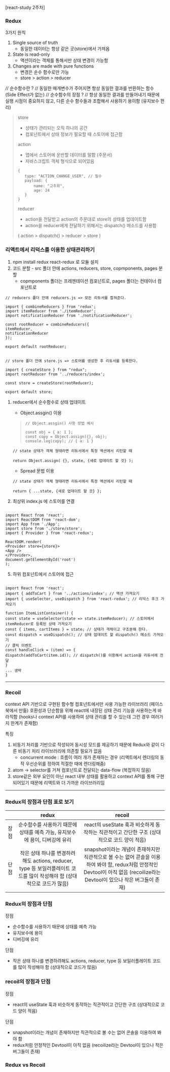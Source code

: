 [react-study 2주차]

### Redux

3가지 원칙

1. Single source of truth
    - 동일한 데이터는 항상 같은 곳(store)에서 가져옴
2. State is read-only
    - 액션이라는 객체를 통해서만 상태 변경이 가능함
3. Changes are made with pure functions
    - 변경은 순수 함수로만 가능
    - store > action > reducer

// 순수함수란 ?
// 동일한 매개변수가 주어지면 항상 동일한 결과를 반환하는 함수 (Side Effect가 없는)
// 순수함수의 장점 ?
// 항상 동일한 결과를 만들어내기 때문에 실행 시점이 중요하지 않고, 다른 순수 함수들과 조합해서 사용하기 용이함 (유지보수 편리)

> store
>
> -   상태가 관리되는 오직 하나의 공간
> -   컴포넌트에서 상태 정보가 필요할 때 스토어에 접근함
>
> action
>
> -   앱에서 스토어에 운반할 데이터를 말함 (주문서)
> -   자바스크립트 객체 형식으로 되어있음
>
> ```
> {
>    type: "ACTION_CHANGE_USER", // 필수
>    payload: {
>        name: "고주희",
>        age: 24
>    }
> }
> ```
>
> reducer
>
> -   action을 전달받고 action의 주문대로 store의 상태를 업데이트함
> -   action을 reducer에게 전달하기 위해서는 dispatch() 메소드를 사용함
>
> ( action > dispatch() > reducer > store )

### 리액트에서 리덕스를 이용한 상태관리하기

1. npm install redux react-redux 로 모듈 설치
2. 코드 분할 - src 폴더 안에 actions, reducers, store, copmponents, pages 분할
    - copmponents 폴더는 프레젠테이션 컴포넌트로, pages 폴더는 컨테이너 컴포넌트로

```
// reducers 폴더 안에 reducers.js => 모든 리듀서를 합쳐준다.

import { combineReducers } from 'redux';
import itemReducer from './itemReducer';
import notificationReducer from './notificationReducer';

const rootReducer = combineReducers({
itemReducer,
notificationReducer
});

export default rootReducer;

```

```

// store 폴더 안에 store.js => 스토어를 생성한 후 리듀서를 등록한다.

import { createStore } from "redux";
import rootReducer from '../reducers/index';

const store = createStore(rootReducer);

export default store;

```

1. reducer에서 순수함수로 상태 업데이트

    - Object.assgin() 이용

    > ```
    > // Object.assgin() 사용 방법 예시
    >
    > const obj = { a: 1 };
    > const copy = Object.assign({}, obj);
    > console.log(copy); // { a: 1 }
    > ```

    ```
    // state 상태가 객체 형태라면 리듀서에서 특정 액션에서 리턴할 때

    return Object.assign( {}, state, {새로 업데이트 할 것} );
    ```

    - Spread 문법 이용

    ```
    // state 상태가 객체 형태라면 리듀서에서 특정 액션에서 리턴할 때

    return { ...state, {새로 업데이트 할 것} };
    ```

2. 최상위 index.js 에 스토어를 연결

```

import React from 'react';
import ReactDOM from 'react-dom';
import App from './App';
import store from './store/store';
import { Provider } from 'react-redux';

ReactDOM.render(
<Provider store={store}>
<App />
</Provider>,
document.getElementById('root')
);

```

5. 하위 컴포넌트에서 스토어에 접근

```

import React from 'react';
import { addToCart } from '../actions/index'; // 액션 가져오기
import { useSelector, useDispatch } from 'react-redux'; // 리덕스 후크 가져오기

function ItemListContainer() {
const state = useSelector(state => state.itemReducer); // 스토어에서 itemReducer로 등록된 상태 가져오기
const { items, cartItems } = state; // 상태가 객체이고 구조분해 한다.
const dispatch = useDispatch(); // 상태 업데이트 할 dispatch() 메소드 가져오기
// 클릭 이벤트
const handleClick = (item) => {
dispatch(addToCart(item.id)); // dispatch()를 이용해서 action을 리듀서에 전달
}
... 생략
}

```

---

### Recoil

context API 기반으로 구현된 함수형 컴포넌트에서만 사용 가능한 라이브러리 (페이스북에서 만듦)
호환성과 단순함을 위해 react에 내장된 상태 관리 기능을 사용하는게 바라직함
(hooks나 context API를 사용하여 상태 관리를 할 수 있는데 그런 경우 여러가지 한계가 존재함)

특징

1. 비동기 처리를 기반으로 작성되어 동시성 모드를 제공하기 때문에 Redux와 같이 다른 비동기 처리 라이브러리에 의존할 필요가 없음
    - concurrent mode : 흐름이 여러 개가 존재하는 경우
      (리액트에서 렌더링의 동작 우선순위를 정하여 적절한 때에 렌더링해줌)
2. atom -> selector를 거쳐 컴포넌트로 전달되는 data-flow (복잡하지 않음)
3. store같은 외부 요인이 아닌 react 내부 상태를 활용하고 context API를 통해 구현되어있기 때문에 리액트와 더 가까운 라이브러리임

---

### Redux의 장점과 단점 표로 보기

|      |                                                          redux                                                          |                                                                                    recoil                                                                                    |
| :--- | :---------------------------------------------------------------------------------------------------------------------: | :--------------------------------------------------------------------------------------------------------------------------------------------------------------------------: |
| 장점 |                       순수함수를 사용하기 때문에 상태를 예측 가능, 유지보수에 용이, 디버깅에 유리                       |                                          react의 useState 훅과 비슷하게 동작하는 직관적이고 간단한 구조 (상대적으로 코드 양이 적음)                                          |
| 단점 | 작은 상태 하나를 변경하려해도 actions, reducer, type 등 보일러플레이트 코드를 많이 작성해야 함 (상대적으로 코드가 많음) | snapshot이라는 개념이 존재하지만 직관적으로 볼 수는 없어 콘솔을 이용하여 봐야 함, redux처럼 안정적인 Devtool이 아직 없음 (recoilize라는 Devtool이 있으나 작은 버그들이 존재) |

### Redux의 장점과 단점

장점

-   순수함수를 사용하기 때문에 상태를 예측 가능
-   유지보수에 용이
-   디버깅에 유리

단점

-   작은 상태 하나를 변경하려해도 actions, reducer, type 등 보일러플레이트 코드를 많이 작성해야 함 (상대적으로 코드가 많음)

### recoil의 장점과 단점

장점

-   react의 useState 훅과 비슷하게 동작하는 직관적이고 간단한 구조 (상대적으로 코드 양이 적음)

단점

-   snapshot이라는 개념이 존재하지만 직관적으로 볼 수는 없어 콘솔을 이용하여 봐야 함
-   redux처럼 안정적인 Devtool이 아직 없음 (recoilize라는 Devtool이 있으나 작은 버그들이 존재)

### Redux vs Recoil
